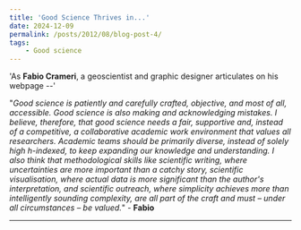```yaml
---
title: 'Good Science Thrives in...'
date: 2024-12-09
permalink: /posts/2012/08/blog-post-4/
tags:
    - Good science
---
```


'As **Fabio Crameri**, a geoscientist and graphic designer articulates on his webpage --'

"*Good science is patiently and carefully crafted, objective, and most of all, accessible. Good science is also making and acknowledging mistakes. I believe, therefore, that good science needs a fair, supportive and, instead of a competitive, a collaborative academic work environment that values all researchers. Academic teams should be primarily diverse, instead of solely high h-indexed, to keep expanding our knowledge and understanding. I also think that methodological skills like scientific writing, where uncertainties are more important than a catchy story, scientific visualisation, where actual data is more significant than the author's interpretation, and scientific outreach, where simplicity achieves more than intelligently sounding complexity, are all part of the craft and must – under all circumstances – be valued.*" - **Fabio** 

------
